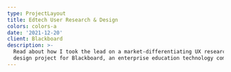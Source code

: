 ```yaml
---
type: ProjectLayout
title: Edtech User Research & Design
colors: colors-a
date: '2021-12-20'
client: Blackboard
description: >-
  Read about how I took the lead on a market-differentiating UX research and
  design project for Blackboard, an enterprise education technology company.
---
```

